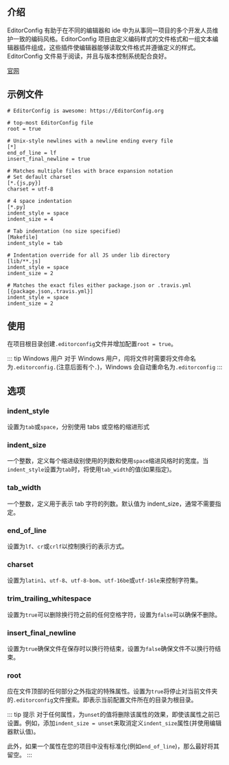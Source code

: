 ## 介绍

EditorConfig 有助于在不同的编辑器和 ide 中为从事同一项目的多个开发人员维护一致的编码风格。EditorConfig 项目由定义编码样式的文件格式和一组文本编辑器插件组成，这些插件使编辑器能够读取文件格式并遵循定义的样式。EditorConfig 文件易于阅读，并且与版本控制系统配合良好。

[官网](https://editorconfig.org/)

## 示例文件

```shell
# EditorConfig is awesome: https://EditorConfig.org

# top-most EditorConfig file
root = true

# Unix-style newlines with a newline ending every file
[*]
end_of_line = lf
insert_final_newline = true

# Matches multiple files with brace expansion notation
# Set default charset
[*.{js,py}]
charset = utf-8

# 4 space indentation
[*.py]
indent_style = space
indent_size = 4

# Tab indentation (no size specified)
[Makefile]
indent_style = tab

# Indentation override for all JS under lib directory
[lib/**.js]
indent_style = space
indent_size = 2

# Matches the exact files either package.json or .travis.yml
[{package.json,.travis.yml}]
indent_style = space
indent_size = 2
```

## 使用

在项目根目录创建`.editorconfig`文件并增加配置`root = true`。

::: tip Windows 用户
对于 Windows 用户，闯将文件时需要将文件命名为`.editorconfig.`(注意后面有个`.`)，Windows 会自动重命名为`.editorconfig`
:::

## 选项

### indent_style

设置为`tab`或`space`，分别使用 tabs 或空格的缩进形式

### indent_size

一个整数，定义每个缩进级别使用的列数和使用`space`缩进风格时的宽度。当`indent_style`设置为`tab`时，将使用`tab_width`的值(如果指定)。

### tab_width

一个整数，定义用于表示 tab 字符的列数。默认值为 indent_size，通常不需要指定。

### end_of_line

设置为`lf`、`cr`或`crlf`以控制换行的表示方式。

### charset

设置为`latin1`、`utf-8`、`utf-8-bom`、`utf-16be`或`utf-16le`来控制字符集。

### trim_trailing_whitespace

设置为`true`可以删除换行符之前的任何空格字符，设置为`false`可以确保不删除。

### insert_final_newline

设置为`true`确保文件在保存时以换行符结束，设置为`false`确保文件不以换行符结束。

### root

应在文件顶部的任何部分之外指定的特殊属性。设置为`true`将停止对当前文件夹的`.editorconfig`文件搜索。即表示当前配置文件所在的目录为根目录。

::: tip 提示
对于任何属性，为`unset`的值将删除该属性的效果，即使该属性之前已设置。例如，添加`indent_size = unset`来取消定义`indent_size`属性(并使用编辑器默认值)。

此外，如果一个属性在您的项目中没有标准化(例如`end_of_line`)，那么最好将其留空。
:::
